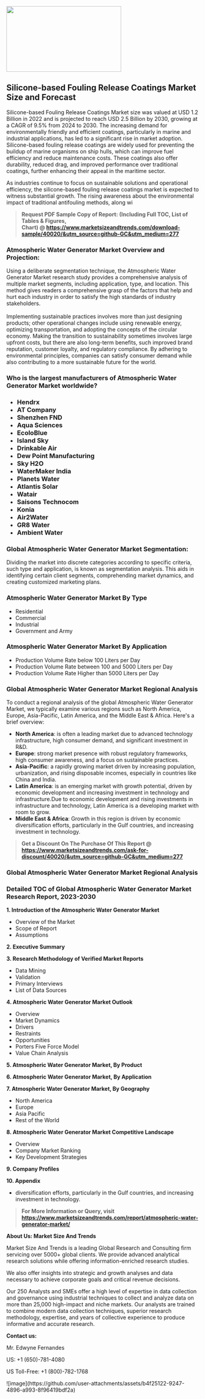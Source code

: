 <p><img class="alignnone size-medium wp-image-20088" src="https://ffe5etoiles.com/wp-content/uploads/2024/12/MST1-300x171.png" alt="" width="300" height="171" /></p><h2>Silicone-based Fouling Release Coatings Market Size and Forecast</h2><p>Silicone-based Fouling Release Coatings Market size was valued at USD 1.2 Billion in 2022 and is projected to reach USD 2.5 Billion by 2030, growing at a CAGR of 9.5% from 2024 to 2030. The increasing demand for environmentally friendly and efficient coatings, particularly in marine and industrial applications, has led to a significant rise in market adoption. Silicone-based fouling release coatings are widely used for preventing the buildup of marine organisms on ship hulls, which can improve fuel efficiency and reduce maintenance costs. These coatings also offer durability, reduced drag, and improved performance over traditional coatings, further enhancing their appeal in the maritime sector.</p><p>As industries continue to focus on sustainable solutions and operational efficiency, the silicone-based fouling release coatings market is expected to witness substantial growth. The rising awareness about the environmental impact of traditional antifouling methods, along wi</p><blockquote id="" class=""><strong>Request PDF Sample Copy of Report: (Including Full TOC, List of Tables &amp; Figures, Chart)&nbsp;@&nbsp;<strong><a href="https://www.marketsizeandtrends.com/download-sample/40020/&utm_source=github-GC&utm_medium=277" target="_blank">https://www.marketsizeandtrends.com/download-sample/40020/&utm_source=github-GC&utm_medium=277</a></strong></strong></blockquote><h3 id="" class="">Atmospheric Water Generator Market&nbsp;Overview and Projection:</h3><p id="" class="">Using a deliberate segmentation technique, the Atmospheric Water Generator Market research study provides a comprehensive analysis of multiple market segments, including application, type, and location. This method gives readers a comprehensive grasp of the factors that help and hurt each industry in order to satisfy the high standards of industry stakeholders. <br /> <br />Implementing sustainable practices involves more than just designing products; other operational changes include using renewable energy, optimizing transportation, and adopting the concepts of the circular economy. Making the transition to sustainability sometimes involves large upfront costs, but there are also long-term benefits, such improved brand reputation, customer loyalty, and regulatory compliance. By adhering to environmental principles, companies can satisfy consumer demand while also contributing to a more sustainable future for the world.</p><h3 id="" class="">Who is the largest manufacturers of&nbsp;Atmospheric Water Generator Market worldwide?</h3><h3 class=""><p><ul><li>Hendrx </li><li> AT Company </li><li> Shenzhen FND </li><li> Aqua Sciences </li><li> EcoloBlue </li><li> Island Sky </li><li> Drinkable Air </li><li> Dew Point Manufacturing </li><li> Sky H2O </li><li> WaterMaker India </li><li> Planets Water </li><li> Atlantis Solar </li><li> Watair </li><li> Saisons Technocom </li><li> Konia </li><li> Air2Water </li><li> GR8 Water </li><li> Ambient Water</li></ul></p></h3><h3 id="" class="">Global&nbsp;Atmospheric Water Generator Market Segmentation:</h3><p id="" class="">Dividing the market into discrete categories according to specific criteria, such type and application, is known as segmentation analysis. This aids in identifying certain client segments, comprehending market dynamics, and creating customized marketing plans.</p><h3 id="" class="">Atmospheric Water Generator Market&nbsp;By Type</h3><p><p><ul><li>Residential </li><li> Commercial </li><li> Industrial </li><li> Government and Army</p></li></ul></p></p><h3 id="" class="">Atmospheric Water Generator Market&nbsp;By Application</h3><p class=""><p><ul><li>Production Volume Rate below 100 Liters per Day </li><li> Production Volume Rate between 100 and 5000 Liters per Day </li><li> Production Volume Rate Higher than 5000 Liters per Day</li></ul></p></p><h3 id="" class="">Global Atmospheric Water Generator Market Regional Analysis</h3><p id="" class="">To conduct a regional analysis of the global Atmospheric Water Generator Market, we typically examine various regions such as North America, Europe, Asia-Pacific, Latin America, and the Middle East &amp; Africa. Here's a brief overview:</p><ul><li><strong>North America</strong>: is often a leading market due to advanced technology infrastructure, high consumer demand, and significant investment in R&amp;D.</li><li><strong>Europe</strong>: strong market presence with robust regulatory frameworks, high consumer awareness, and a focus on sustainable practices.</li><li><strong>Asia-Pacific</strong>: a rapidly growing market driven by increasing population, urbanization, and rising disposable incomes, especially in countries like China and India.</li><li><strong>Latin America</strong>: is an emerging market with growth potential, driven by economic development and increasing investment in technology and infrastructure.Due to economic development and rising investments in infrastructure and technology, Latin America is a developing market with room to grow.</li><li><strong>Middle East &amp; Africa</strong>: Growth in this region is driven by economic diversification efforts, particularly in the Gulf countries, and increasing investment in technology.</li></ul><blockquote id="" class=""><strong>Get a Discount On The Purchase Of This Report @ <strong><a href="https://www.marketsizeandtrends.com/ask-for-discount/40020/&utm_source=github-GC&utm_medium=277" target="_blank">https://www.marketsizeandtrends.com/ask-for-discount/40020/&utm_source=github-GC&utm_medium=277</a></strong></strong></blockquote><h3 id="" class="">Global Atmospheric Water Generator Market Regional Analysis</h3><h3 id="" class="">Detailed TOC of Global Atmospheric Water Generator Market Research Report, 2023-2030</h3><p id="" class=""><strong>1. Introduction of the Atmospheric Water Generator Market</strong></p><ul><li>Overview of the Market</li><li>Scope of Report</li><li>Assumptions</li></ul><p id="" class=""><strong>2. Executive Summary</strong></p><p id="" class=""><strong>3. Research Methodology of Verified Market Reports</strong></p><ul><li>Data Mining</li><li>Validation</li><li>Primary Interviews</li><li>List of Data Sources</li></ul><p id="" class=""><strong>4. Atmospheric Water Generator Market Outlook</strong></p><ul><li>Overview</li><li>Market Dynamics</li><li>Drivers</li><li>Restraints</li><li>Opportunities</li><li>Porters Five Force Model</li><li>Value Chain Analysis</li></ul><p id="" class=""><strong>5. Atmospheric Water Generator Market, By Product</strong></p><p id="" class=""><strong>6. Atmospheric Water Generator Market, By Application</strong></p><p id="" class=""><strong>7. Atmospheric Water Generator Market, By Geography</strong></p><ul><li>North America</li><li>Europe</li><li>Asia Pacific</li><li>Rest of the World</li></ul><p id="" class=""><strong>8. Atmospheric Water Generator Market Competitive Landscape</strong></p><ul><li>Overview</li><li>Company Market Ranking</li><li>Key Development Strategies</li></ul><p id="" class=""><strong>9. Company Profiles</strong></p><p id="" class=""><strong>10. Appendix</strong></p><ul><li>diversification efforts, particularly in the Gulf countries, and increasing investment in technology.</li></ul><blockquote id="" class=""><strong>For More Information or Query, visit <strong><strong><a href="https://www.marketsizeandtrends.com/report/atmospheric-water-generator-market/" target="_blank">https://www.marketsizeandtrends.com/report/atmospheric-water-generator-market/</a></strong></strong></strong></blockquote><p id="" class=""><strong>About Us: Market Size And Trends</strong></p><p id="" class="">Market Size And Trends is a leading Global Research and Consulting firm servicing over 5000+ global clients. We provide advanced analytical research solutions while offering information-enriched research studies.</p><p id="" class="">We also offer insights into strategic and growth analyses and data necessary to achieve corporate goals and critical revenue decisions.</p><p id="" class="">Our 250 Analysts and SMEs offer a high level of expertise in data collection and governance using industrial techniques to collect and analyze data on more than 25,000 high-impact and niche markets. Our analysts are trained to combine modern data collection techniques, superior research methodology, expertise, and years of collective experience to produce informative and accurate research.</p><p id="" class=""><strong>Contact us:</strong></p><p id="" class="">Mr. Edwyne Fernandes</p><p id="" class="">US: +1 (650)-781-4080</p><p id="" class="">US Toll-Free: +1 (800)-782-1768</p>
![image](https://github.com/user-attachments/assets/b4f25122-9247-4896-a993-8f96419bdf2a)

